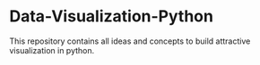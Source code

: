 # Data-Visualization-Python
This repository contains all ideas and concepts to build attractive visualization in python.
